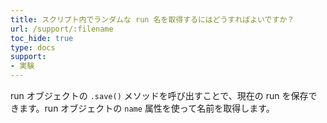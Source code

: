 ```yaml
---
title: スクリプト内でランダムな run 名を取得するにはどうすればよいですか？
url: /support/:filename
toc_hide: true
type: docs
support:
- 実験
---
```


run オブジェクトの `.save()` メソッドを呼び出すことで、現在の run を保存できます。run オブジェクトの `name` 属性を使って名前を取得します。